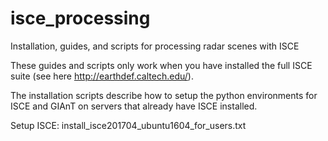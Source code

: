 # isce_processing
Installation, guides, and scripts for processing radar scenes with ISCE

These guides and scripts only work when you have installed the full ISCE suite (see here http://earthdef.caltech.edu/).

The installation scripts describe how to setup the python environments for ISCE and GIAnT on servers that already have ISCE installed.

Setup ISCE:
install_isce201704_ubuntu1604_for_users.txt
